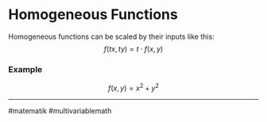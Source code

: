 # Homogeneous Functions
Homogeneous functions can be scaled by their inputs like this:
$$f(tx, ty) = t \cdot f(x, y)$$

### Example
$$f(x,y) = x^{2} + y^{2}$$



---
#matematik #multivariablemath 